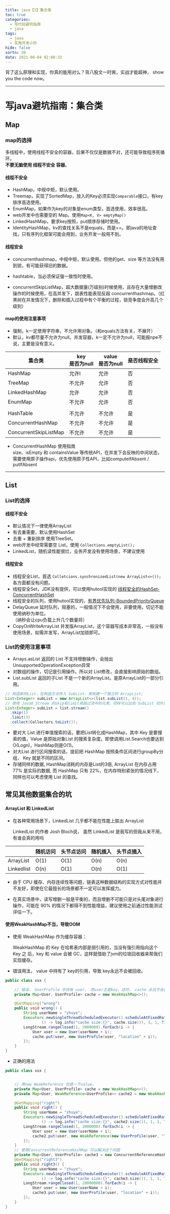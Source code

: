 ```yaml
---
title: java【1】集合类
toc: true
categories:
  - 写代码避坑指南
  - java
tags:
  - java
  - 实用开发小抄
hide: false
sortn: 20
date: 2021-08-04 02:08:33
---
```


背了这么原理和实现，你真的能用对么？背八股文一时爽，实战才能超神， show you the code now。

<!-- more -->

------



# 写java避坑指南：集合类



## Map

### map的选择

多线程中，使用线程不安全的容器，后果不仅仅是数据不对，还可能导致程序死循环。<br>**不要无脑使用 线程不安全 容器**。

#### 线程不安全

- HashMap，中规中矩，默认使用。
- Treemap，实现了SortedMap，放入的Key必须实现`Comparable`接口，有key排序首选使用。
- EnumMap，如果作为key的对象是enum类型，首选使用，效率很高。
- web开发中也需要空的 Map。使用`Map<K, V> emptyMap()`
- LinkedHashMap，要求key按照，put顺序存储时使用。
- IdentityHashMap，kv的查找关系不是equals，而是==。即java的地址查找，只有序列化框架可能会用到，业务开发一般用不到。

#### 线程安全

- concurrenthashmap，中规中矩，默认使用。但他的get、size 等方法没有用到锁，有可能获得旧的数据。

- hashtable，当必须保证强一致性时使用。

- concurrentSkipListMap，超大数据量(万级别)时候使用，且存在大量增删改操作的时候使用，在高并发下，跳表性能表现反超 concurrenthashmap。（红黑树在并发情况下，删除和插入过程中有个平衡的过程，锁竞争度会升高几个级别）

  

#### map的使用注意事项

- 强制，k一定使用字符串，不允许用对象。（和equals方法有关，不展开）
- 默认，kv都尽量不允许为null。并发容器，k一定不允许为null，可能报npe不说，主要是没有意义。

| 集合类                | key<br>是否为null | value<br>是否为null | 是否线程安全 |
| --------------------- | ----------------- | ------------------- | ------------ |
| HashMap               | 允许l             | 允许                | 否           |
| TreeMap               | 不允许            | 允许                | 否           |
| LinkedHashMap         | 允许              | 允许                | 否           |
| EnumMap               | 不允许            | 允许                | 否           |
|                       |                   |                     |              |
| HashTable             | 不允许            | 不允许              | 是           |
| ConcurrentHashMap     | 不允许            | 不允许              | 是           |
| ConcurrentSkipListMap | 不允许            | 不允许              | 是           |

- ConcurrentHashMap 使用指南<br>size、isEmpty 和 containsValue 等传统API，在并发下会反映的中间状态，<br>需要使用原子操作api，优先使用原子性API，比如computeIfAbsent / putIfAbsent

  

------



## List



### List的选择



#### 线程不安全

- 默认情况下一律使用ArrayList
- 有去重需要，默认使用HashSet
- 去重 + 重新排序 使用TreeSet。
- web开发中经常需要空 List。使用 `Collections.emptyList();`
- LinkedList，随机读性能很烂，业务开发没有使用场景，不建议使用



#### 线程安全

- 线程安全List，首选 `Colletcions.synchronizedList(new ArrayList<>());` 各方面都没有问题。
- 线程安全Set，JDK没有提供，可以使用hutool实现的 [线程安全的HashSet-ConcurrentHashSet](https://www.hutool.cn/docs/#/core/集合类/线程安全的HashSet-ConcurrentHashSet?id=线程安全的hashset-concurrenthashset)
- 线程安全的队列，使用hutool实现的，[有界优先队列-BoundedPriorityQueue](https://www.hutool.cn/docs/#/core/集合类/有界优先队列-BoundedPriorityQueue?id=有界优先队列-boundedpriorityqueue)
- DelayQueue 延时队列，阻塞的，一般情况下不会使用，非要使用，切记不能使用纳秒为单位。<br>（纳秒会让cpu负载上升几个数量将）
- CopyOnWriteArrayList 并发版ArrayList，这个容器写成本非常高，一般没有使用场景，如需并发写，ArrayList加锁即可。



### List的使用注意事项

- Arrays.asList 返回的 List 不支持增删操作，会抛出UnsupportedOperationException异常
- 对数组的操作，切记是引用操作。所以对 List修改，会直接影响原始的数组。
- List.subList 返回的子List 不是一个新的ArrayList。是原ArrayList的一部分引用。

```java
// 构造新的List，在构造方法传入 SubList，来构建一个独立的 ArrayList;
List<Integer> subList = new ArrayList<>(list.subList(1, 4));
// 使用 Java8_Stream 的skip和limit来跳过流中的元素，同样可以达到 SubList 切片的目的。
List<Integer> subList = list.stream()
  .skip(1)
  .limit(3)
  .collect(Collectors.toList());
```

- 要对大 List 进行单值搜索的话，要把List转化成HashMap，其中 Key 是要搜索的值，Value 是原始对象List 的搜索复杂度。即使调用List.Search也要达到O(Logn)，HashMap则是O(1)。
- 对大List 进行区间搜索的话，提前把 HashMap 按照条件区间进行groupBy分组， Key 就是不同的区间。
- 存储同样的数据, HashMap消耗的内存是List的3倍, ArrayList 在内存占用  77% 是实际的数据, 而 HashMap 只有 22%，在内存特别紧张的情况线下，同样也可以考虑使用 List 的查找。





## 常见其他数据集合的坑



#### ArrayList 和 LinkedList

- 在各种常用场景下，LinkedList 几乎都不能在性能上胜出 ArrayList

  LinkedList 的作者 Josh Bloch说， 虽然 LinkedList 是我写的但我从来不用，有谁会真的用吗

|            | 随机访问 | 头节点访问 | 随机插入 | 头节点插入 |
| ---------- | -------- | ---------- | -------- | ---------- |
| ArrayList  | O(1)     | O(1)       | O(n)     | O(n)       |
| Linkedlist | O(n)     | O(1)       | O(n)     | O(1)       |

- 由于 CPU 缓存、内存连续性等问题，链表这种数据结构的实现方式对性能并不友好，即使在它最擅长的场景都不一定可以发挥威力。

- 在真实场景中，读写增删一般是平衡的，而且增删不可能只是对头尾对象进行操作，可能在 90% 的情况下都得不到性能增益，建议使用之前通过性能测试评估一下。






#### 使用WeakHashMap不当，导致OOM

- 使用 WeakHashMap 作为缓存容器：

  WeakHashMap 的 Key 在哈希表内部是弱引用的，当没有强引用指向这个 Key 之 后，key 和 value 会被 GC，这样就借助了jvm的垃圾回收器来帮我们实现缓存。

- 错误用法， value 中持有了 key的引用，导致 key永远不会被回收。

```java
public class xxx {

    // 错误， UserProfile 中持有 user， 而user正是key。这时， cache 永远不会回收。
    private Map<User, UserProfile> cache = new WeakHashMap<>();

    @GetMapping("wrong")
    public void wrong() {
        String userName = "zhuye";
        Executors.newSingleThreadScheduledExecutor().scheduleAtFixedRate(
                () -> log.info("cache size:{}", cache.size()), 1, 1, TimeUnit.SECONDS);
        LongStream.rangeClosed(1, 2000000).forEach(i -> {
            User user = new User(userName + i);
            cache.put(user, new UserProfile(user, "location" + i));
        });
    }
}

```

- 正确的用法

```java
public class xxx {


    // 用new WeakReference 包装一下value。 
    private Map<User, UserProfile> cache = new WeakHashMap<>();
    private Map<User, WeakReference<UserProfile>> cache2 = new WeakHashMap<>();

    @GetMapping("right")
    public void right() {
        String userName = "zhuye";
        Executors.newSingleThreadScheduledExecutor().scheduleAtFixedRate(
                () -> log.info("cache size:{}", cache2.size()), 1, 1, TimeUnit.SECONDS);
        LongStream.rangeClosed(1, 2000000).forEach(i -> {
            User user = new User(userName + i);
            cache2.put(user, new WeakReference(new UserProfile(user, "location" + i)));
        });
    }
    // 使用ConcurrentReferenceHashMap 可以解决这个问题
    private Map<User, UserProfile> cache3 = new ConcurrentReferenceHashMap<>();
    @GetMapping("right3")
    public void right3() {
        String userName = "zhuye";
        Executors.newSingleThreadScheduledExecutor().scheduleAtFixedRate(
                () -> log.info("cache size:{}", cache3.size()), 1, 1, TimeUnit.SECONDS);
        LongStream.rangeClosed(1, 20000000).forEach(i -> {
            User user = new User(userName + i);
            cache3.put(user, new UserProfile(user, "location" + i));
        });
    }
}
```





